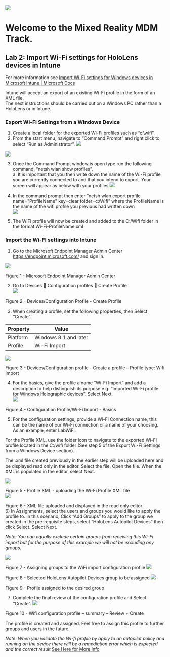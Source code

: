 
![](Images/MRTL-MDMBanner.png)

# Welcome to the Mixed Reality MDM Track. 

## Lab 2: Import Wi-Fi settings for HoloLens devices in Intune
For more information see [Import Wi-Fi settings for Windows devices in Microsoft Intune | Microsoft Docs](https://docs.microsoft.com/en-us/mem/intune/configuration/wi-fi-settings-import-windows-8-1#export-wi-fi-settings-from-a-windows-device)  

Intune will accept an export of an existing Wi-Fi profile in the form of an XML file.  
The next instructions should be carried out on a Windows PC rather than a HoloLens or in Intune. 


### Export Wi-Fi Settings from a Windows Device

1)	Create a local folder for the exported Wi-Fi profiles such as “c:\wifi”.
2)	From the start menu, navigate to “Command Prompt” and right click to select “Run as Administrator”.
 ![](Images/lab21.png)    

  

![](Images/lab22.png)  
 

3)	Once the Command Prompt window is open type run the following command, “netsh wlan show profiles”.   
a.	It is important that you then write down the name of the Wi-Fi profile you are currently connected to and that you intend to export. Your screen will appear as below with your profiles
![](Images/lab23.png)


 

4)	In the command prompt then enter “netsh wlan export profile name="ProfileName" key=clear folder=c:\Wifi” where the ProfileName is the name of the wifi profile you previous had written down  
![](Images/lab24.png)  


 

5)	The WiFi profile will now be created and added to the C:/Wifi folder in the format Wi-Fi-ProfileName.xml

### Import the Wi-FI settings into Intune

1)	Go to the Microsoft Endpoint Manager Admin Center  https://endpoint.microsoft.com/ and sign in.
 
 ![](Images/lab25.png)

Figure 1 - Microsoft Endpoint Manager Admin Center  
	

2)	Go to Devices  Configuration profiles  Create Profile  
 ![](Images/lab26.png)  

Figure 2 - Devices/Configuration Profile - Create Profile  

3)	When creating a profile,  set the following properties, then Select “Create”.  

| Property | Value |   
| --- | --- |
| Platform | Windows 8.1 and later| 
| Profile | Wi-Fi Import |

![](Images/lab27.png)  
 
Figure 3 - Devices/Configuration profile - Create a profile – Profile type: Wifi Import 


4)	For the basics, give the profile a name “Wi-Fi Import” and add a description to help distinguish its purpose e.g. “Imported Wi-Fi profile for Windows Holographic devices”. Select Next.  
 ![](Images/lab28.png)

Figure 4 - Configuration Profile/Wi-Fi Import - Basics  

5)	For the configuration settings, provide a Wi-Fi Connection name, this can be the name of our Wi-Fi connection or a name of your choosing. As an example, enter LabWiFi. 

For the Profile XML, use the folder icon to navigate to the exported Wi-Fi profile located in the C:/wifi folder (See step 5 of the Export Wi-Fi Settings from a Windows Device section). 

The .xml file created previously in the earlier step will be uploaded here and be displayed read only in the editor. Select the file, Open the file. When the XML is populated in the editor, select Next. 
 
![](Images/lab29.png)

Figure 5 - Profile XML - uploading the Wi-Fi Profile XML file  
![](Images/lab30.png)

 
Figure 6 - XML file uploaded and displayed in the read only editor  
6)	In Assignments, select the users and groups you would like to apply the profile to. In this scenario, Click “Add Groups” to apply to the group we created in the pre-requisite steps, select “HoloLens Autopilot Devices” then click Select. Select Next.  

*Note: You can equally exclude certain groups from receiving this Wi-Fi import but for the purpose of this example we will not be excluding any groups.*  

![](Images/lab31.png)

Figure 7 - Assigning groups to the WiFi import configuration profile
 ![](Images/lab32.png)

Figure 8 - Selected HoloLens Autopilot Devices group to be assigned
 ![](Images/lab33.png)

Figure 9 - Profile assigned to the desired group  

7)	Complete the final review of the configuration profile and Select “Create”.
 ![](Images/lab34.png)

Figure 10 - Wifi configuration profile – summary – Review + Create  

The profile is created and assigned. Feel free to assign this profile to further groups and users in the future.

*Note: When you validate the Wi-fi profile by apply to an autopilot policy and running on the device there will be a remediation error which is expected and the correct result* [See Here for More Info](https://docs.microsoft.com/en-us/mem/intune/configuration/wi-fi-settings-import-windows-8-1#export-wi-fi-settings-from-a-windows-device)